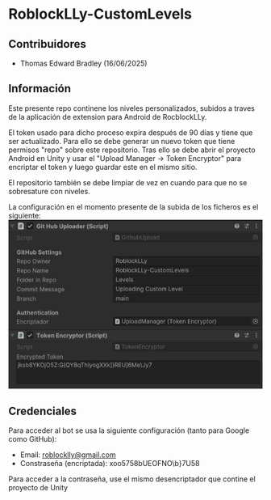 # RoblockLLy-CustomLevels

## Contribuidores
- Thomas Edward Bradley (16/06/2025)

## Información

Este presente repo continene los niveles personalizados, subidos a traves de la aplicación de extension para Android de RocblockLLy.  
  
El token usado para dicho proceso expira después de 90 días y tiene que ser actualizado. Para ello se debe generar un nuevo token que tiene permisos "repo" sobre este repositorio. 
Tras ello se debe abrir el proyecto Android en Unity y usar el "Upload Manager -> Token Encryptor" para encriptar el token y luego guardar este en el mismo sitio.  
  
El repositorio también se debe limpiar de vez en cuando para que no se sobresature con niveles.  
  
La configuración en el momento presente de la subida de los ficheros es el siguiente:  
![Img Encryption](./img/encryption.png)

## Credenciales

Para acceder al bot se usa la siguiente configuración (tanto para Google como GitHub):
- Email: roblocklly@gmail.com
- Constraseña (encriptada): xoo5758bUEOFNO\b}7U58
  
Para acceder a la contraseña, use el mismo desencriptador que contine el proyecto de Unity